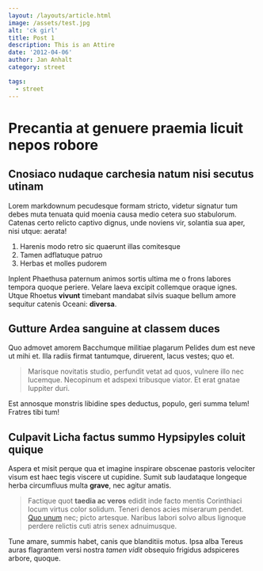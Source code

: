 ```yaml
---
layout: /layouts/article.html
image: /assets/test.jpg
alt: 'ck girl'
title: Post 1
description: This is an Attire
date: '2012-04-06'
author: Jan Anhalt
category: street

tags:
  - street
---
```


# Precantia at genuere praemia licuit nepos robore

## Cnosiaco nudaque carchesia natum nisi secutus utinam

Lorem markdownum pecudesque formam stricto, videtur signatur tum debes muta
tenuata quid moenia causa medio cetera suo stabulorum. Catenas certo relicto
captivo dignus, unde noviens vir, solantia sua aper, nisi utque: aerata!

1. Harenis modo retro sic quaerunt illas comitesque
2. Tamen adflatuque patruo
3. Herbas et molles pudorem

Inplent Phaethusa paternum animos sortis ultima me o frons labores tempora
quoque periere. Velare laeva excipit collemque oraque ignes. Utque Rhoetus
**vivunt** timebant mandabat silvis suaque bellum amore sequitur catenis Oceani:
**diversa**.

## Gutture Ardea sanguine at classem duces

Quo admovet amorem Bacchumque militiae plagarum Pelides dum est neve ut mihi et.
Illa radiis firmat tantumque, diruerent, lacus vestes; quo et.

> Marisque novitatis studio, perfundit vetat ad quos, vulnere illo nec lucemque.
> Necopinum et adspexi tribusque viator. Et erat gnatae Iuppiter duri.

Est annosque monstris libidine spes deductus, populo, geri summa telum! Fratres
tibi tum!

## Culpavit Licha factus summo Hypsipyles coluit quique

Aspera et misit perque qua et imagine inspirare obscenae pastoris velociter
visum est haec tegis viscere ut cupidine. Sumit sub laudataque longeque herba
circumfluus multa **grave**, nec agitur amatis.

> Factique quot **taedia ac veros** edidit inde facto mentis Corinthiaci locum
> virtus color solidum. Teneri denos acies miserarum pendet. [Quo
> unum](http://mediis-et.net/pactus) nec; picto artesque. Naribus labori solvo
> albus lignoque perdere relictis cuti atris senex adnuimusque.

Tune amare, summis habet, canis que blanditiis motus. Ipsa alba Tereus auras
flagrantem versi nostra _tamen vidit_ obsequio frigidus adspiceres arbore,
quoque.
